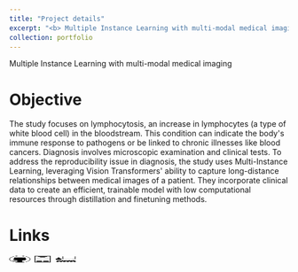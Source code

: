 ```yaml
---
title: "Project details"
excerpt: "<b> Multiple Instance Learning with multi-modal medical imaging </b> <br/> <b> Keys words </b> : <i> Self-Supervised Learning (MAE, DiNOv2), Cross Attention, Multi-modality, Medical imaging, fitunning (LoRA, Prompt tunning, adapt former), Vision Transformer </i> <br/> <img src='/images/dlmi/mil_im.png' width='600' height='200'> <img src='/images/dlmi/mil_cross.png' width='300' height='200'> <br/> "
collection: portfolio
---
```


Multiple Instance Learning with multi-modal medical imaging

Objective
======

The study focuses on lymphocytosis, an increase in lymphocytes (a type of white blood cell) in the bloodstream. This condition can indicate the body's immune response to pathogens or be linked to chronic illnesses like blood cancers. Diagnosis involves microscopic examination and clinical tests. To address the reproducibility issue in diagnosis, the study uses Multi-Instance Learning, leveraging Vision Transformers' ability to capture long-distance relationships between medical images of a patient. They incorporate clinical data to create an efficient, trainable model with low computational resources through distillation and finetuning methods.

Links
======

[<img src="/images/GitHub.png" alt="GitHub" width="37.5" height="12.5" />](https://github.com/b-ptiste/dlmi) [<img src="/images/report_icone.png" alt="Report" width="37.5" height="12.5" />](https://drive.google.com/file/d/1Ewp0DFXEhgEjMmSIXJdOwpG5lwtnP4aQ/view?usp=sharing) [<img src="/images/class_icone.png" alt="Report" width="37.5" height="12.5" />](https://www.master-mva.com/cours/deep-learning-for-medical-imaging/)
